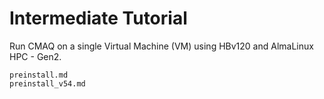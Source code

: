 # Intermediate Tutorial

Run CMAQ on a single Virtual Machine (VM) using HBv120 and AlmaLinux HPC - Gen2.

```{toctree}
preinstall.md
preinstall_v54.md
```

